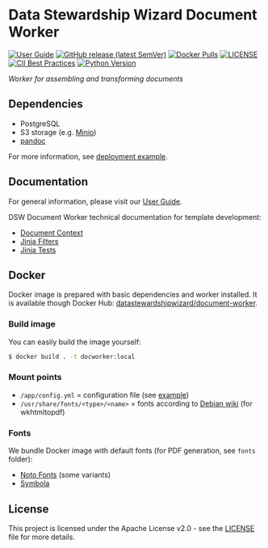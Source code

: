 # Data Stewardship Wizard Document Worker

[![User Guide](https://img.shields.io/badge/docs-User%20Guide-informational)](https://guide.ds-wizard.org)
[![GitHub release (latest SemVer)](https://img.shields.io/github/v/release/ds-wizard/engine-tools)](https://github.com/ds-wizard/engine-tools/releases)
[![Docker Pulls](https://img.shields.io/docker/pulls/datastewardshipwizard/document-worker)](https://hub.docker.com/r/datastewardshipwizard/document-worker)
[![LICENSE](https://img.shields.io/github/license/ds-wizard/engine-tools)](LICENSE)
[![CII Best Practices](https://bestpractices.coreinfrastructure.org/projects/4975/badge)](https://bestpractices.coreinfrastructure.org/projects/4975)
[![Python Version](https://img.shields.io/badge/Python-%E2%89%A5%203.9-blue)](https://python.org)

*Worker for assembling and transforming documents*

## Dependencies

-  PostgreSQL
-  S3 storage (e.g. [Minio](https://min.io))
-  [pandoc](https://github.com/jgm/pandoc)

For more information, see [deployment example](https://github.com/ds-wizard/dsw-deployment-example).

## Documentation

For general information, please visit our [User Guide](https://guide.ds-wizard.org).

DSW Document Worker technical documentation for template development:

* [Document Context](./support/DocumentContext.md)
* [Jinja Filters](./support/JinjaFilters.md)
* [Jinja Tests](./support/JinjaTests.md)

## Docker

Docker image is prepared with basic dependencies and worker installed. It is available though Docker Hub: [datastewardshipwizard/document-worker](https://hub.docker.com/r/datastewardshipwizard/document-worker).

### Build image

You can easily build the image yourself:

```bash
$ docker build . -t docworker:local
```

### Mount points

-  `/app/config.yml` = configuration file (see [example](config.example.yml))
-  `/usr/share/fonts/<type>/<name>` = fonts according to [Debian wiki](https://wiki.debian.org/Fonts/PackagingPolicy) (for wkhtmltopdf)

### Fonts

We bundle Docker image with default fonts (for PDF generation, see `fonts` folder):

- [Noto Fonts](https://github.com/googlefonts/noto-fonts) (some variants)
- [Symbola](https://fontlibrary.org/en/font/symbola)

## License

This project is licensed under the Apache License v2.0 - see the
[LICENSE](LICENSE) file for more details.
